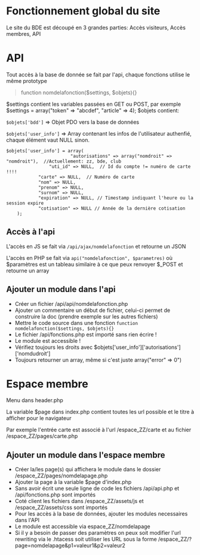 
# Fonctionnement global du site

Le site du BDE est découpé en 3 grandes parties: Accès visiteurs, Accès membres, API

# API
Tout accès à la base de donnée se fait par l'api, chaque fonctions utilise le même prototype
> function nomdelafonction($settings, $objets){}

$settings contient les variables passées en GET ou POST, par exemple $settings = array("token" => "abcdef", "article" => 4);
$objets contient:

`$objets['bdd']` => Objet PDO vers la base de données

`$objets['user_info']` => Array contenant les infos de l'utilisateur authenfié, chaque élément vaut NULL sinon.



   

    $objets['user_info'] = array(
                            "autorisations" => array("nomdroit" => "nomdroit"),  //Actuellement: zz, bde, club
     		        "uti_id" => NULL,  // Id du compte != numéro de carte !!!!
     			"carte" => NULL,  // Numéro de carte
     			"nom" => NULL,
     			"prenom" => NULL,
     			"surnom" => NULL,
     			"expiration" => NULL, // Timestamp indiquant l'heure ou la session expire
     			"cotisation" => NULL // Année de la dernière cotisation
        );
  
## Accès à l'api
L'accès en JS se fait via `/api/ajax/nomdelafonction` et retourne un JSON

L'accès en PHP se fait via `api("nomdelafonction", $parametres)` où $paramètres est un tableau similaire à ce que peux renvoyer $_POST et retourne un array

## Ajouter un module dans l'api
* Créer un fichier /api/api/nomdelafonction.php
* Ajouter un commentaire un début de fichier, celui-ci permet de construire la doc (prendre exemple sur les autres fichiers)
* Mettre le code source dans une fonction `function nomdelafonction($settings, $objets){}`
* Le fichier /api/fonctions.php est importé sans rien écrire !
* Le module est accessible !
* Vérifiez toujours les droits avec $objets['user_info']['autorisations']['nomdudroit']
* Toujours retourner un array, même si c'est juste array("error" => 0")

# Espace membre
Menu dans header.php

La variable $page dans index.php contient toutes les url possible et le titre à afficher pour le navigateur

Par exemple l'entrée carte est associé à l'url /espace_ZZ/carte et au fichier /espace_ZZ/pages/carte.php

## Ajouter un module dans l'espace membre
* Créer la/les page(s) qui affichera le module dans le dossier /espace_ZZ/pages/nomdelapage.php
* Ajouter la page à la variable $page d'index.php
* Sans avoir écrit une seule ligne de code les fichiers /api/api.php et /api/fonctions.php sont importés
* Coté client les fichiers dans /espace_ZZ/assets/js et /espace_ZZ/assets/css sont importés
* Pour les accès à la base de données, ajouter les modules necessaires dans l'API
* Le module est accessible via espace_ZZ/nomdelapage
* Si il y a besoin de passer des paramètres on peux soit modifier l'url rewriting via le .htacess soit utiliser les URL sous la forme /espace_ZZ/?page=nomdelapage&p1=valeur1&p2=valeur2
